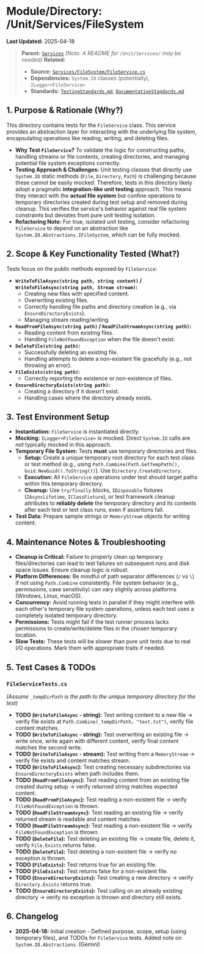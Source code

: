 # Module/Directory: /Unit/Services/FileSystem

**Last Updated:** 2025-04-18

> **Parent:** [`Services`](../README.md)
> *(Note: A README for `/Unit/Services/` may be needed)*
> **Related:**
> * **Source:** [`Services/FileSystem/FileService.cs`](../../../../Zarichney.Server/Services/FileSystem/FileService.cs)
> * **Dependencies:** `System.IO` classes (potentially), `ILogger<FileService>`
> * **Standards:** [`TestingStandards.md`](../../../../Docs/Standards/TestingStandards.md), [`DocumentationStandards.md`](../../../../Docs/Development/DocumentationStandards.md)

## 1. Purpose & Rationale (Why?)

This directory contains tests for the `FileService` class. This service provides an abstraction layer for interacting with the underlying file system, encapsulating operations like reading, writing, and deleting files.

* **Why Test `FileService`?** To validate the logic for constructing paths, handling streams or file contents, creating directories, and managing potential file system exceptions correctly.
* **Testing Approach & Challenges:** Unit testing classes that directly use `System.IO` static methods (`File`, `Directory`, `Path`) is challenging because these cannot be easily mocked. Therefore, tests in this directory likely adopt a pragmatic **integration-like unit testing** approach. This means they interact with the **actual file system** but confine operations to temporary directories created during test setup and removed during cleanup. This verifies the service's behavior against real file system constraints but deviates from pure unit testing isolation.
* **Refactoring Note:** For true, isolated unit testing, consider refactoring `FileService` to depend on an abstraction like `System.IO.Abstractions.IFileSystem`, which can be fully mocked.

## 2. Scope & Key Functionality Tested (What?)

Tests focus on the public methods exposed by `FileService`:

* **`WriteToFileAsync(string path, string content)` / `WriteToFileAsync(string path, Stream stream)`:**
    * Creating new files with specified content.
    * Overwriting existing files.
    * Correctly handling file paths and directory creation (e.g., via `EnsureDirectoryExists`).
    * Managing stream reading/writing.
* **`ReadFromFileAsync(string path)` / `ReadFileStreamAsync(string path)`:**
    * Reading content from existing files.
    * Handling `FileNotFoundException` when the file doesn't exist.
* **`DeleteFile(string path)`:**
    * Successfully deleting an existing file.
    * Handling attempts to delete a non-existent file gracefully (e.g., not throwing an error).
* **`FileExists(string path)`:**
    * Correctly reporting the existence or non-existence of files.
* **`EnsureDirectoryExists(string path)`:**
    * Creating a directory if it doesn't exist.
    * Handling cases where the directory already exists.

## 3. Test Environment Setup

* **Instantiation:** `FileService` is instantiated directly.
* **Mocking:** `ILogger<FileService>` is mocked. Direct `System.IO` calls are *not* typically mocked in this approach.
* **Temporary File System:** Tests **must** use temporary directories and files.
    * **Setup:** Create a unique temporary root directory for each test class or test method (e.g., using `Path.Combine(Path.GetTempPath(), Guid.NewGuid().ToString())`). Use `Directory.CreateDirectory`.
    * **Execution:** All `FileService` operations under test should target paths within this temporary directory.
    * **Cleanup:** Use `try/finally` blocks, `IDisposable` fixtures (`IAsyncLifetime`, `IClassFixture`), or test framework cleanup attributes to **reliably delete** the temporary directory and its contents after each test or test class runs, even if assertions fail.
* **Test Data:** Prepare sample strings or `MemoryStream` objects for writing content.

## 4. Maintenance Notes & Troubleshooting

* **Cleanup is Critical:** Failure to properly clean up temporary files/directories can lead to test failures on subsequent runs and disk space issues. Ensure cleanup logic is robust.
* **Platform Differences:** Be mindful of path separator differences (`/` vs `\`) if not using `Path.Combine` consistently. File system behavior (e.g., permissions, case sensitivity) can vary slightly across platforms (Windows, Linux, macOS).
* **Concurrency:** Avoid running tests in parallel if they might interfere with each other's temporary file system operations, unless each test uses a completely isolated temporary directory.
* **Permissions:** Tests might fail if the test runner process lacks permissions to create/write/delete files in the chosen temporary location.
* **Slow Tests:** These tests will be slower than pure unit tests due to real I/O operations. Mark them with appropriate traits if needed.

## 5. Test Cases & TODOs

### `FileServiceTests.cs`
*(Assume `_tempDirPath` is the path to the unique temporary directory for the test)*

* **TODO (`WriteToFileAsync` - string):** Test writing content to a new file -> verify file exists at `Path.Combine(_tempDirPath, "test.txt")`, verify file content matches.
* **TODO (`WriteToFileAsync` - string):** Test overwriting an existing file -> write once, write again with different content, verify final content matches the second write.
* **TODO (`WriteToFileAsync` - stream):** Test writing from a `MemoryStream` -> verify file exists and content matches stream.
* **TODO (`WriteToFileAsync`):** Test creating necessary subdirectories via `EnsureDirectoryExists` when path includes them.
* **TODO (`ReadFromFileAsync`):** Test reading content from an existing file created during setup -> verify returned string matches expected content.
* **TODO (`ReadFromFileAsync`):** Test reading a non-existent file -> verify `FileNotFoundException` is thrown.
* **TODO (`ReadFileStreamAsync`):** Test reading an existing file -> verify returned stream is readable and content matches.
* **TODO (`ReadFileStreamAsync`):** Test reading a non-existent file -> verify `FileNotFoundException` is thrown.
* **TODO (`DeleteFile`):** Test deleting an existing file -> create file, delete it, verify `File.Exists` returns false.
* **TODO (`DeleteFile`):** Test deleting a non-existent file -> verify no exception is thrown.
* **TODO (`FileExists`):** Test returns true for an existing file.
* **TODO (`FileExists`):** Test returns false for a non-existent file.
* **TODO (`EnsureDirectoryExists`):** Test creating a new directory -> verify `Directory.Exists` returns true.
* **TODO (`EnsureDirectoryExists`):** Test calling on an already existing directory -> verify no exception is thrown and directory still exists.

## 6. Changelog

* **2025-04-18:** Initial creation - Defined purpose, scope, setup (using temporary files), and TODOs for `FileService` tests. Added note on `System.IO.Abstractions`. (Gemini)


